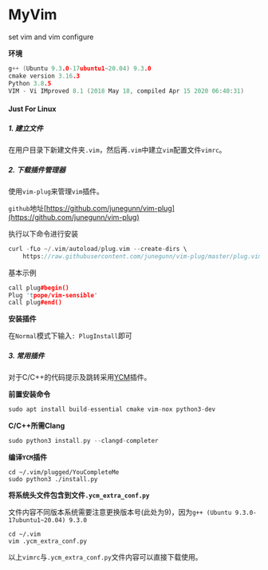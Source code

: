 # MyVim
set vim and vim configure

**环境**

```c++
g++ (Ubuntu 9.3.0-17ubuntu1~20.04) 9.3.0
cmake version 3.16.3
Python 3.8.5
VIM - Vi IMproved 8.1 (2018 May 18, compiled Apr 15 2020 06:40:31)
```

#### Just For Linux

##### 1. 建立文件

在用户目录下新建文件夹`.vim`，然后再`.vim`中建立`vim`配置文件`vimrc`。

##### 2. 下载插件管理器

使用`vim-plug`来管理`vim`插件。

`github`地址[https://github.com/junegunn/vim-plug](https://github.com/junegunn/vim-plug)

执行以下命令进行安装

```C++
curl -fLo ~/.vim/autoload/plug.vim --create-dirs \
    https://raw.githubusercontent.com/junegunn/vim-plug/master/plug.vim
```

基本示例

```c++
call plug#begin()
Plug 'tpope/vim-sensible'
call plug#end()
```

**安装插件**

在`Normal`模式下输入`: PlugInstall`即可

##### 3. 常用插件

对于C/C++的代码提示及跳转采用[YCM](https://github.com/ycm-core/YouCompleteMe)插件。

**前置安装命令**

```c++
sudo apt install build-essential cmake vim-nox python3-dev
```

**C/C++所需Clang**

```c++
sudo python3 install.py --clangd-completer
```

**编译`YCM`插件**

```
cd ~/.vim/plugged/YouCompleteMe
sudo python3 ./install.py
```

**将系统头文件包含到文件`.ycm_extra_conf.py`**

文件内容不同版本系统需要注意更换版本号(此处为9)，因为`g++ (Ubuntu 9.3.0-17ubuntu1~20.04) 9.3.0`

```
cd ~/.vim
vim .ycm_extra_conf.py
```



以上`vimrc`与`.ycm_extra_conf.py`文件内容可以直接下载使用。

